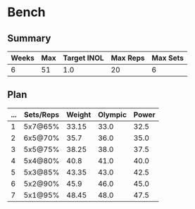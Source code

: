 # Bench

## Summary

Weeks | Max | Target INOL | Max Reps | Max Sets
--- | --- | --- | --- | ---
6 | 51 | 1.0 | 20 | 6

## Plan

 ... | Sets/Reps | Weight | Olympic | Power
--- | --- | --- | --- | ---
1 | 5x7@65% | 33.15 | 33.0 | 32.5
2 | 6x5@70% | 35.7 | 36.0 | 35.0
3 | 5x5@75% | 38.25 | 38.0 | 37.5
4 | 5x4@80% | 40.8 | 41.0 | 40.0
5 | 5x3@85% | 43.35 | 43.0 | 42.5
6 | 5x2@90% | 45.9 | 46.0 | 45.0
7 | 5x1@95% | 48.45 | 48.0 | 47.5
